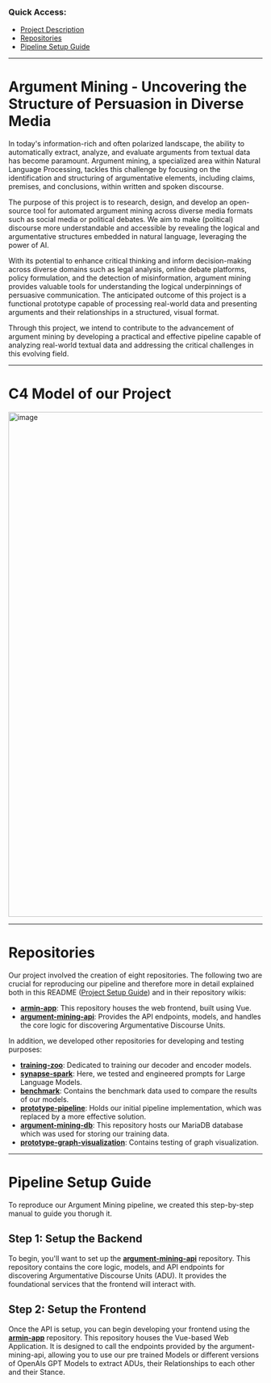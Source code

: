 ### Quick Access:
* [Project Description](#argument-mining---uncovering-the-structure-of-persuasion-in-diverse-media)
* [Repositories](#repositories)
* [Pipeline Setup Guide](#pipeline-setup-guide)

---
# Argument Mining - Uncovering the Structure of Persuasion in Diverse Media

In today's information-rich and often polarized landscape, the ability to automatically extract, analyze, and evaluate arguments from textual data has become paramount. Argument mining, a specialized area within Natural Language Processing, tackles this challenge by focusing on the identification and structuring of argumentative elements, including claims, premises, and conclusions, within written and spoken discourse.

The purpose of this project is to research, design, and develop an open-source tool for automated argument mining across diverse media formats such as social media or political debates. We aim to make (political) discourse more understandable and accessible by revealing the logical and argumentative structures embedded in natural language, leveraging the power of AI.

With its potential to enhance critical thinking and inform decision-making across diverse domains such as legal analysis, online debate platforms, policy formulation, and the detection of misinformation, argument mining provides valuable tools for understanding the logical underpinnings of persuasive communication. The anticipated outcome of this project is a functional prototype capable of processing real-world data and presenting arguments and their relationships in a structured, visual format.

Through this project, we intend to contribute to the advancement of argument mining by developing a practical and effective pipeline capable of analyzing real-world textual data and addressing the critical challenges in this evolving field.

---
# C4 Model of our Project
<img width="2314" height="1000" alt="image" src="https://github.com/user-attachments/assets/eb366506-e78a-49d5-909d-2a1458c6af77" />


---
# Repositories

Our project involved the creation of eight repositories. The following two are crucial for reproducing our pipeline and therefore more in detail explained both in this README ([Project Setup Guide](#project-setup-guide)) and in their repository wikis:
* **[armin-app](https://github.com/Horizontal-Labs/armin-app/wiki)**: This repository houses the web frontend, built using Vue.
* **[argument-mining-api](https://github.com/Horizontal-Labs/argument-mining-api/wiki)**: Provides the API endpoints, models, and handles the core logic for discovering Argumentative Discourse Units.

In addition, we developed other repositories for developing and testing purposes:

* **[training-zoo](https://github.com/Horizontal-Labs/training-zoo/wiki)**: Dedicated to training our decoder and encoder models.
* **[synapse-spark](https://github.com/Horizontal-Labs/synapse-spark/wiki)**: Here, we tested and engineered prompts for Large Language Models.
* **[benchmark](https://github.com/Horizontal-Labs/benchmark/wiki)**: Contains the benchmark data used to compare the results of our models.
* **[prototype-pipeline](https://github.com/Horizontal-Labs/prototype-pipeline/wiki)**: Holds our initial pipeline implementation, which was replaced by a more effective solution.
* **[argument-mining-db](https://github.com/Horizontal-Labs/argument-mining-db/wiki)**: This repository hosts our MariaDB database which was used for storing our training data.
* **[prototype-graph-visualization](https://github.com/Horizontal-Labs/prototype-graph-visualization/wiki)**: Contains testing of graph visualization.
---
# Pipeline Setup Guide

To reproduce our Argument Mining pipeline, we created this step-by-step manual to guide you thorugh it. 

## Step 1: Setup the Backend
To begin, you'll want to set up the **[argument-mining-api](https://github.com/Horizontal-Labs/argument-mining-api/wiki)** repository. This repository contains the core logic, models, and API endpoints for discovering Argumentative Discourse Units (ADU). It provides the foundational services that the frontend will interact with.

## Step 2: Setup the Frontend
Once the API is setup, you can begin developing your frontend using the **[armin-app](https://github.com/Horizontal-Labs/armin-app/wiki)** repository. This repository houses the Vue-based Web Application. It is designed to call the endpoints provided by the argument-mining-api, allowing you to use our pre trained Models or different versions of OpenAIs GPT Models to extract ADUs, their Relationships to each other and their Stance.

